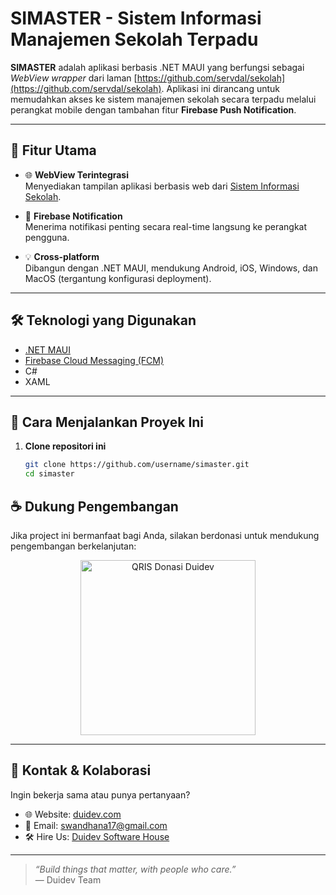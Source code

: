 # SIMASTER - Sistem Informasi Manajemen Sekolah Terpadu

**SIMASTER** adalah aplikasi berbasis .NET MAUI yang berfungsi sebagai _WebView wrapper_ dari laman [https://github.com/servdal/sekolah](https://github.com/servdal/sekolah). Aplikasi ini dirancang untuk memudahkan akses ke sistem manajemen sekolah secara terpadu melalui perangkat mobile dengan tambahan fitur **Firebase Push Notification**.

---

## 📱 Fitur Utama

- 🌐 **WebView Terintegrasi**  
  Menyediakan tampilan aplikasi berbasis web dari [Sistem Informasi Sekolah](https://github.com/servdal/sekolah).

- 🔔 **Firebase Notification**  
  Menerima notifikasi penting secara real-time langsung ke perangkat pengguna.

- 💡 **Cross-platform**  
  Dibangun dengan .NET MAUI, mendukung Android, iOS, Windows, dan MacOS (tergantung konfigurasi deployment).

---

## 🛠 Teknologi yang Digunakan

- [.NET MAUI](https://learn.microsoft.com/dotnet/maui/)
- [Firebase Cloud Messaging (FCM)](https://firebase.google.com/docs/cloud-messaging)
- C#
- XAML

---

## 🚀 Cara Menjalankan Proyek Ini

1. **Clone repositori ini**
   ```bash
   git clone https://github.com/username/simaster.git
   cd simaster

## ☕ Dukung Pengembangan

Jika project ini bermanfaat bagi Anda, silakan berdonasi untuk mendukung pengembangan berkelanjutan:

<p align="center">
  <img src="https://masjidi.duidev.com/qrcodeduidev.png" alt="QRIS Donasi Duidev" width="280">
</p>

---

## 🚀 Kontak & Kolaborasi

Ingin bekerja sama atau punya pertanyaan?

- 🌐 Website: [duidev.com](https://duidev.com)
- 📧 Email: swandhana17@gmail.com
- 🛠️ Hire Us: [Duidev Software House](http://wa.me/6281359108565)

---

> _“Build things that matter, with people who care.”_  
> — Duidev Team
